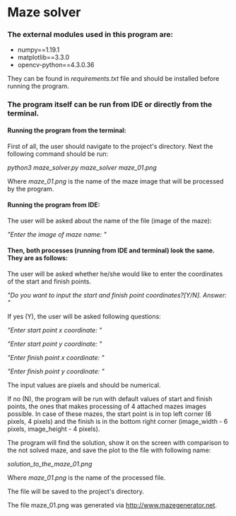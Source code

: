 # Maze solver
<h3>The external modules used in this program are:</h3>

- numpy==1.19.1
- matplotlib==3.3.0
- opencv-python==4.3.0.36

They can be found in *requirements.txt* file and should be installed before running the program. 


<h3>The program itself can be run from IDE or directly from the terminal.</h3>


<h4>Running the program from the terminal:</h4>

First of all, the user should navigate to the project's directory. Next the following command should be run:

*python3 maze_solver.py maze_solver maze_01.png*

Where *maze_01.png* is the name of the maze image that will be processed by the program.



<h4>Running the program from IDE:</h4>

The user will be asked about the name of the file (image of the maze):

*"Enter the image of maze name: "*


<h4>Then, both processes (running from IDE and terminal) look the same. They are as follows:</h4>

The user will be asked whether he/she would like to enter the coordinates of the start and finish points. 

*"Do you want to input the start and finish point coordinates?[Y/N]. Answer: "*

If yes (Y), the user will be asked following questions:

*"Enter start point x coordinate: "*

*"Enter start point y coordinate: "*

*"Enter finish point x coordinate: "*

*"Enter finish point y coordinate: "*

The input values are pixels and should be numerical.

If no (N), the program will be run with default values of start and finish points, the ones that makes processing of 4 attached mazes images possible. In case of these mazes, the start point is in top left corner (6 pixels, 4 pixels) and the finish is in the bottom right corner (image_width - 6 pixels, image_height - 4 pixels).

The program will find the solution, show it on the screen with comparison to the not solved maze, and save the plot to the file with following name: 

*solution_to_the_maze_01.png*

Where *maze_01.png* is the name of the processed file.

The file will be saved to the project's directory.

The file maze_01.png was generated via http://www.mazegenerator.net.
